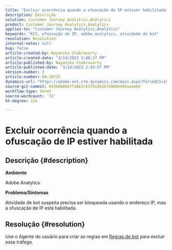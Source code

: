 ```yaml
---
title: "Excluir ocorrência quando a ofuscação de IP estiver habilitada"
description: Descrição
solution: Customer Journey Analytics,Analytics
product: Customer Journey Analytics,Analytics
applies-to: "Customer Journey Analytics,Analytics"
keywords: "KCS, ofuscação de IP, adobe analytics, atividade de bot"
resolution: Resolution
internal-notes: null
bug: false
article-created-by: Nayanika Chakravarty
article-created-date: "3/14/2023 2:40:17 PM"
article-published-by: Nayanika Chakravarty
article-published-date: "3/14/2023 2:43:57 PM"
version-number: 3
article-number: KA-20735
dynamics-url: "https://adobe-ent.crm.dynamics.com/main.aspx?forceUCI=1&pagetype=entityrecord&etn=knowledgearticle&id=a7314f20-76c2-ed11-83ff-6045bd006a22"
source-git-commit: 693b6888effa8b3c63741d5167d966bd9daaaeb0
workflow-type: tm+mt
source-wordcount: '72'
ht-degree: 11%

---
```


# Excluir ocorrência quando a ofuscação de IP estiver habilitada

## Descrição {#description}


<b>Ambiente</b>

Adobe Analytics

<b>Problema/Sintomas</b>

Atividade de bot suspeita precisa ser bloqueada usando o endereço IP, mas a ofuscação de IP está habilitada.


## Resolução {#resolution}


Use o Agente do usuário para criar as regras em [Regras de bot](https://experienceleague.adobe.com/docs/analytics/admin/admin-tools/manage-report-suites/edit-report-suite/report-suite-general/bot-removal/bot-rules.html?lang=en) para excluir esse tráfego.
